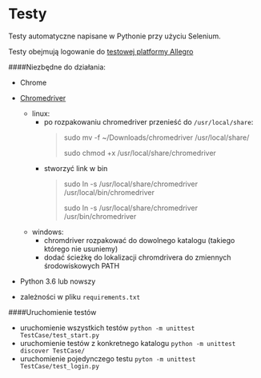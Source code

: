 # Testy

Testy automatyczne napisane w Pythonie przy użyciu Selenium.

Testy obejmują logowanie do [testowej platformy Allegro](https://allegro.pl.allegrosandbox.pl/)


####Niezbędne do działania:
- Chrome 
- [Chromedriver](https://chromedriver.chromium.org/downloads)
  - linux:
    - po rozpakowaniu chromedriver przenieść do `/usr/local/share`:
      > sudo mv -f ~/Downloads/chromedriver /usr/local/share/
      >                                                                    
      > sudo chmod +x /usr/local/share/chromedriver
    - stworzyć link w bin
      > sudo ln -s /usr/local/share/chromedriver /usr/local/bin/chromedriver
      > 
      > sudo ln -s /usr/local/share/chromedriver /usr/bin/chromedriver
      >
  - windows:
    - chromdriver rozpakować do dowolnego katalogu (takiego którego nie usuniemy)
    - dodać ścieżkę do lokalizacji chromdrivera do zmiennych środowiskowych PATH 
    
- Python 3.6 lub nowszy
- zależności w pliku `requirements.txt`

####Uruchomienie testów
- uruchomienie wszystkich testów
`python -m unittest TestCase/test_start.py`
- uruchomienie testów z konkretnego katalogu
`python -m unittest discover TestCase/`
- uruchomienie pojedynczego testu
`pyton -m unittest TestCase/test_login.py`